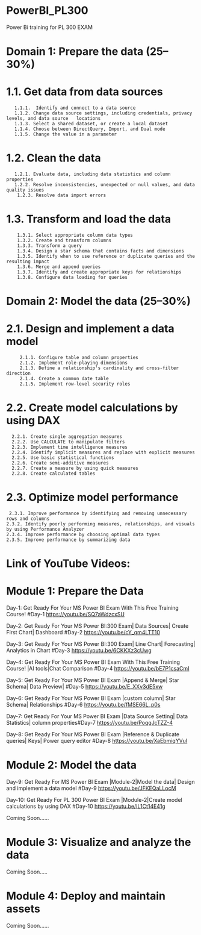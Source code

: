 # PowerBI_PL300
Power Bi training for PL 300 EXAM
# Domain 1: Prepare the data (25–30%) 
# 1.1. Get data from data sources 
       1.1.1.  Identify and connect to a data source
       1.1.2. Change data source settings, including credentials, privacy levels, and data source   locations
       1.1.3. Select a shared dataset, or create a local dataset
       1.1.4. Choose between DirectQuery, Import, and Dual mode
       1.1.5. Change the value in a parameter
# 1.2. Clean the data 
       1.2.1. Evaluate data, including data statistics and column properties
       1.2.2. Resolve inconsistencies, unexpected or null values, and data quality issues
        1.2.3. Resolve data import errors
# 1.3. Transform and load the data 
        1.3.1. Select appropriate column data types
        1.3.2. Create and transform columns
        1.3.3. Transform a query
        1.3.4. Design a star schema that contains facts and dimensions
        1.3.5. Identify when to use reference or duplicate queries and the resulting impact
        1.3.6. Merge and append queries
        1.3.7. Identify and create appropriate keys for relationships
        1.3.8. Configure data loading for queries
# Domain 2: Model the data (25–30%)
# 2.1. Design and implement a data model
         2.1.1. Configure table and column properties
         2.1.2. Implement role-playing dimensions
         2.1.3. Define a relationship's cardinality and cross-filter direction
         2.1.4. Create a common date table
         2.1.5. Implement row-level security roles
# 2.2. Create model calculations by using DAX
      2.2.1. Create single aggregation measures
      2.2.2. Use CALCULATE to manipulate filters
      2.2.3. Implement time intelligence measures
      2.2.4. Identify implicit measures and replace with explicit measures
      2.2.5. Use basic statistical functions
      2.2.6. Create semi-additive measures
      2.2.7. Create a measure by using quick measures
      2.2.8. Create calculated tables
# 2.3. Optimize model performance
     2.3.1. Improve performance by identifying and removing unnecessary rows and columns
    2.3.2. Identify poorly performing measures, relationships, and visuals by using Performance Analyzer
    2.3.4. Improve performance by choosing optimal data types
    2.3.5. Improve performance by summarizing data
# Link of YouTube Videos:
# Module 1: Prepare the Data
Day-1: Get Ready For Your MS Power BI Exam With This Free Training Course! #Day-1 https://youtu.be/SQ7aWdzcxSU

Day-2: Get Ready For Your MS Power BI:300 Exam| Data Sources| Create First Chart| Dashboard #Day-2 https://youtu.be/cY_qm4LTT10

Day-3: Get Ready For Your MS Power BI:300 Exam| Line Chart| Forecasting| Analytics in Chart #Day-3 https://youtu.be/6CKKXz3cUwg

Day-4: Get Ready For Your MS Power BI Exam With This Free Training Course! |AI tools|Chat Comparison #Day-4 https://youtu.be/bE7P1csaCmI

Day-5: Get Ready For Your MS Power BI Exam |Append & Merge| Star Schema| Data Preview| #Day-5 https://youtu.be/E_XXv3dE5xw

Day-6: Get Ready For Your MS Power BI Exam |custom column| Star Schema| Relationships #Day-6 https://youtu.be/fMSE66L_p0s

Day-7: Get Ready For Your MS Power BI Exam |Data Source Setting| Data Statistics| column properties#Day-7 https://youtu.be/PoqqJcTZZ-4

Day-8: Get Ready For Your MS Power BI Exam |Reference & Duplicate queries| Keys| Power query editor #Day-8 https://youtu.be/XaEbmiqYVuI

# Module 2: Model the data 
Day-9: Get Ready For MS Power BI Exam |Module-2|Model the data| Design and implement a data model #Day-9 https://youtu.be/JFKEQaLLocM

Day-10: Get Ready For PL 300 Power BI Exam |Module-2|Create model calculations by using DAX #Day-10 https://youtu.be/IL1Ct14E41g

Coming Soon......
# Module 3: Visualize and analyze the data
Coming Soon.....
# Module 4: Deploy and maintain assets
Coming Soon......
